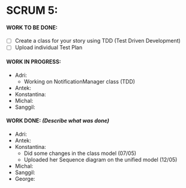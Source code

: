 # SCRUM 5:
#### WORK TO BE DONE:

 - [ ] Create a class for your story using TDD (Test Driven Development)
 - [ ] Upload individual Test Plan

#### WORK IN PROGRESS:

* Adri:
  - Working on NotificationManager class (TDD)
* Antek:
* Konstantina:
* Michal: 
* Sanggil:

#### WORK DONE: *(Describe what was done)*

 * Adri:
 * Antek:
 * Konstantina:
   - Did some changes in the class model (07/05)
   - Uploaded her Sequence diagram on the unified model (12/05)
 * Michal: 
 * Sanggil:
 * George:
